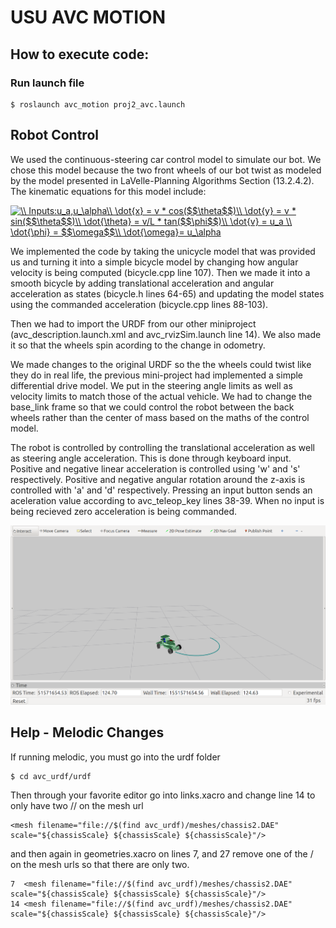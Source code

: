 # USU AVC MOTION

## How to execute code:

### Run launch file 

```
$ roslaunch avc_motion proj2_avc.launch
```

## Robot Control

We used the continuous-steering car control model to simulate our bot. We chose this model because the two front wheels of our bot twist as modeled by the model presented in LaVelle-Planning Algorithms Section (13.2.4.2). The kinematic equations for this model include:

<a href="https://www.codecogs.com/eqnedit.php?latex=Inputs:u_a,u_\alpha\\&space;\dot{x}&space;=&space;v&space;*&space;cos($$\theta$$)\\&space;\dot{y}&space;=&space;v&space;*&space;sin($$\theta$$)\\&space;\dot{\theta}&space;=&space;v/L&space;*&space;tan($$\phi$$)\\&space;\dot{v}&space;=&space;u_a&space;\\&space;\dot{\phi}&space;=&space;$$\omega$$\\&space;\dot{\omega}=&space;u_\alpha" target="_blank"><img src="https://latex.codecogs.com/gif.latex?Inputs:u_a,u_\alpha\\&space;\dot{x}&space;=&space;v&space;*&space;cos($$\theta$$)\\&space;\dot{y}&space;=&space;v&space;*&space;sin($$\theta$$)\\&space;\dot{\theta}&space;=&space;v/L&space;*&space;tan($$\phi$$)\\&space;\dot{v}&space;=&space;u_a&space;\\&space;\dot{\phi}&space;=&space;$$\omega$$\\&space;\dot{\omega}=&space;u_\alpha" title="\\ Inputs:u_a,u_\alpha\\ \dot{x} = v * cos($$\theta$$)\\ \dot{y} = v * sin($$\theta$$)\\ \dot{\theta} = v/L * tan($$\phi$$)\\ \dot{v} = u_a \\ \dot{\phi} = $$\omega$$\\ \dot{\omega}= u_\alpha" /></a>

We implemented the code by taking the unicycle model that was provided us and turning it into a simple bicycle model by changing how angular velocity is being computed (bicycle.cpp line 107). Then we made it into a smooth bicycle by adding translational acceleration and angular acceleration as states (bicycle.h lines 64-65) and updating the model states using the commanded acceleration (bicycle.cpp lines 88-103).

Then we had to import the URDF from our other miniproject (avc_description.launch.xml and avc_rvizSim.launch line 14). We also made it so that the wheels spin acording to the change in odometry.

We made changes to the original URDF so the the wheels could twist like they do in real life, the previous mini-project had implemented a simple differential drive model. We put in the steering angle limits as well as velocity limits to match those of the actual vehicle. We had to change the base_link frame so that we could control the robot between the back wheels rather than the center of mass based on the maths of the control model.

The robot is controlled by controlling the translational acceleration as well as steering angle acceleration. This is done through keyboard input. Positive and negative linear acceleration is controlled using 'w' and 's' respectively. Positive and negative angular rotation around the z-axis is controlled with 'a' and 'd' respectively. Pressing an input button sends an aceleration value according to avc_teleop_key lines 38-39. When no input is being recieved zero acceleration is being commanded.

![Simulation](https://github.com/eichmeierbr/avc_urdf/blob/master/sim.png)

## Help - Melodic Changes
If running melodic, you must go into the urdf folder

```
$ cd avc_urdf/urdf
```
Then through your favorite editor go into links.xacro and change line 14 to only have two // on the mesh url

```
<mesh filename="file://$(find avc_urdf)/meshes/chassis2.DAE" scale="${chassisScale} ${chassisScale} ${chassisScale}"/>
```
and then again in geometries.xacro on lines 7, and 27 remove one of the / on the mesh urls so that there are only two.

```
7  <mesh filename="file://$(find avc_urdf)/meshes/chassis2.DAE" scale="${chassisScale} ${chassisScale} ${chassisScale}"/>
14 <mesh filename="file://$(find avc_urdf)/meshes/chassis2.DAE" scale="${chassisScale} ${chassisScale} ${chassisScale}"/>
```
